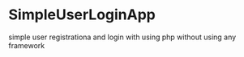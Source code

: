 # SimpleUserLoginApp
simple user registrationa and login with using php without using any framework
